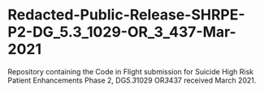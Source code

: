 # Redacted-Public-Release-SHRPE-P2-DG_5.3_1029-OR_3_437-Mar-2021
Repository containing the Code in Flight submission for Suicide High Risk Patient Enhancements Phase 2, DG*5.3*1029 OR*3*437 received March 2021.
